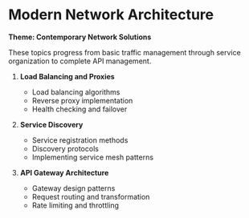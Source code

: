 # Modern Network Architecture

**Theme: Contemporary Network Solutions**

These topics progress from basic traffic management through service organization to complete API management.

1. **Load Balancing and Proxies**
   - Load balancing algorithms
   - Reverse proxy implementation
   - Health checking and failover

2. **Service Discovery**
   - Service registration methods
   - Discovery protocols
   - Implementing service mesh patterns

3. **API Gateway Architecture**
   - Gateway design patterns
   - Request routing and transformation
   - Rate limiting and throttling
